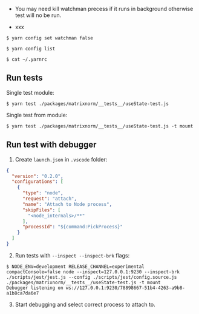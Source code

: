 
* You may need kill watchman precess if it runs in background otherwise test will no be run.

* xxx

```
$ yarn config set watchman false
```

```
$ yarn config list
```

```
$ cat ~/.yarnrc
```

## Run tests

Single test module:
```
$ yarn test ./packages/matrixnorm/__tests__/useState-test.js
```

Single test from module:
```
$ yarn test ./packages/matrixnorm/__tests__/useState-test.js -t mount
```

## Run test with debugger

1. Create `launch.json` in `.vscode` folder:

```json
{
  "version": "0.2.0",
  "configurations": [
    {
      "type": "node",
      "request": "attach",
      "name": "Attach to Node process",
      "skipFiles": [
        "<node_internals>/**"
      ],
      "processId": "${command:PickProcess}"
    }
  ]
}
```

2. Run tests with `--inspect --inspect-brk` flags:

```
$ NODE_ENV=development RELEASE_CHANNEL=experimental compactConsole=false node --inspect=127.0.0.1:9230 --inspect-brk ./scripts/jest/jest.js --config ./scripts/jest/config.source.js ./packages/matrixnorm/__tests__/useState-test.js -t mount
Debugger listening on ws://127.0.0.1:9230/78898667-51b4-4263-a9b8-a1b8ca7da6e7
```

3. Start debugging and select correct process to attach to.